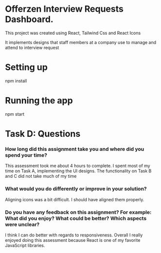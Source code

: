 # Offerzen Interview Requests Dashboard.

This project was created using React, Tailwind Css and React Icons

It implements designs that staff members at a company use to manage and attend to interview request

# Setting up

npm install

# Running the app

npm start

# Task D: Questions

### How long did this assignment take you and where did you spend your time?

This assessment took me about 4 hours to complete. I spent most of my time on Task A, implementing the UI designs. The functionality on Task B and C did not take much of my time

### What would you do differently or improve in your solution?

Aligning icons was a bit difficult.  I should have aligned them properly. 

### Do you have any feedback on this assignment? For example: What did you enjoy? What could be better? Which aspects were unclear?

I think I can do better with regards to responsiveness. Overall I really enjoyed doing this assessment because React is one of my favorite JavaScript libraries.  
